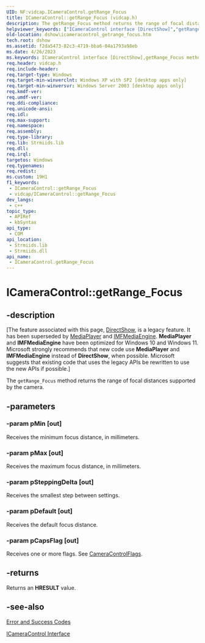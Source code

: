 ```yaml
---
UID: NF:vidcap.ICameraControl.getRange_Focus
title: ICameraControl::getRange_Focus (vidcap.h)
description: The getRange_Focus method returns the range of focal distances supported by the camera.
helpviewer_keywords: ["ICameraControl interface [DirectShow]","getRange_Focus method","ICameraControl.getRange_Focus","ICameraControl::getRange_Focus","ICameraControlgetRange_Focus","dshow.icameracontrol_getrange_focus","getRange_Focus","getRange_Focus method [DirectShow]","getRange_Focus method [DirectShow]","ICameraControl interface","vidcap/ICameraControl::getRange_Focus"]
old-location: dshow\icameracontrol_getrange_focus.htm
tech.root: dshow
ms.assetid: f2da5473-82c3-4719-bba6-04a1793a98eb
ms.date: 4/26/2023
ms.keywords: ICameraControl interface [DirectShow],getRange_Focus method, ICameraControl.getRange_Focus, ICameraControl::getRange_Focus, ICameraControlgetRange_Focus, dshow.icameracontrol_getrange_focus, getRange_Focus, getRange_Focus method [DirectShow], getRange_Focus method [DirectShow],ICameraControl interface, vidcap/ICameraControl::getRange_Focus
req.header: vidcap.h
req.include-header: 
req.target-type: Windows
req.target-min-winverclnt: Windows XP with SP2 [desktop apps only]
req.target-min-winversvr: Windows Server 2003 [desktop apps only]
req.kmdf-ver: 
req.umdf-ver: 
req.ddi-compliance: 
req.unicode-ansi: 
req.idl: 
req.max-support: 
req.namespace: 
req.assembly: 
req.type-library: 
req.lib: Strmiids.lib
req.dll: 
req.irql: 
targetos: Windows
req.typenames: 
req.redist: 
ms.custom: 19H1
f1_keywords:
 - ICameraControl::getRange_Focus
 - vidcap/ICameraControl::getRange_Focus
dev_langs:
 - c++
topic_type:
 - APIRef
 - kbSyntax
api_type:
 - COM
api_location:
 - Strmiids.lib
 - Strmiids.dll
api_name:
 - ICameraControl.getRange_Focus
---
```


# ICameraControl::getRange_Focus


## -description

\[The feature associated with this page, [DirectShow](/windows/win32/directshow/directshow), is a legacy feature. It has been superseded by [MediaPlayer](/uwp/api/Windows.Media.Playback.MediaPlayer) and [IMFMediaEngine](/windows/win32/api/mfmediaengine/nn-mfmediaengine-imfmediaengine). **MediaPlayer** and **IMFMediaEngine** have been optimized for Windows 10 and Windows 11. Microsoft strongly recommends that new code use **MediaPlayer** and **IMFMediaEngine** instead of **DirectShow**, when possible. Microsoft suggests that existing code that uses the legacy APIs be rewritten to use the new APIs if possible.\]

The <code>getRange_Focus</code> method returns the range of focal distances supported by the camera.

## -parameters

### -param pMin [out]

Receives the minimum focus distance, in millimeters.

### -param pMax [out]

Receives the maximum focus distance, in millimeters.

### -param pSteppingDelta [out]

Receives the smallest step between settings.

### -param pDefault [out]

Receives the default focus distance.

### -param pCapsFlag [out]

Receives one or more flags. See <a href="/windows/win32/api/strmif/ne-strmif-cameracontrolflags">CameraControlFlags</a>.

## -returns

Returns an <b>HRESULT</b> value.

## -see-also

<a href="/windows/desktop/DirectShow/error-and-success-codes">Error and Success Codes</a>



<a href="/windows/desktop/api/vidcap/nn-vidcap-icameracontrol">ICameraControl Interface</a>
